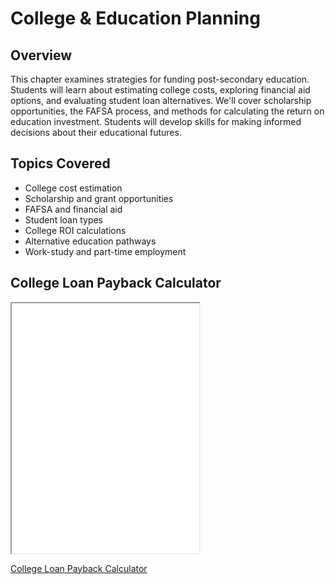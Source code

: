 # College & Education Planning

## Overview

This chapter examines strategies for funding post-secondary education. Students will learn about estimating college costs, exploring financial aid options, and evaluating student loan alternatives. We'll cover scholarship opportunities, the FAFSA process, and methods for calculating the return on education investment. Students will develop skills for making informed decisions about their educational futures.

## Topics Covered
- College cost estimation
- Scholarship and grant opportunities
- FAFSA and financial aid
- Student loan types
- College ROI calculations
- Alternative education pathways
- Work-study and part-time employment

## College Loan Payback Calculator

<iframe src="../../sims/college-loan-payback/main.html" height="400"  scrolling="no"></iframe>

[College Loan Payback Calculator](../../sims/college-loan-payback/index.md)
